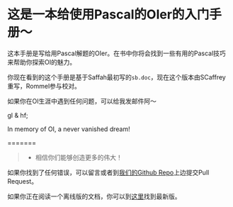 这是一本给使用Pascal的OIer的入门手册～
=======

这本手册是写给用Pascal解题的OIer。在书中你将会找到一些有用的Pascal技巧来帮助你探索OI的魅力。

你现在看到的这个手册是基于Saffah最初写的`sb.doc`，现在这个版本由SCaffrey重写，Rommel参与校对。

如果你在OI生涯中遇到任何问题，可以给我发邮件阿～

gl & hf;

In memory of OI, a never vanished dream!

=======

>* 相信你们能够创造更多的伟大！

如果你找到了任何错误，可以留言或者到[我们的Github Repo](https://github.com/imcaffrey/pascalNovice)上边提交Pull Request。

如果你正在阅读一个离线版的文档，你可以到[这里](http://pascalNovice.scaffrey.com)找到最新版。
